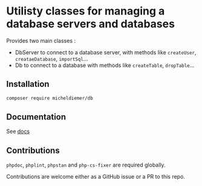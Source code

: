 
# Utilisty classes for managing a database servers and databases

Provides two main classes :

- DbServer to connect to a database server, with methods like `createUser`, `creataeDatabase`, `importSql`...
- Db to connect to a database with methods like `createTable`, `dropTable`...

## Installation

```bash
composer require micheldiemer/db
```

## Documentation

See [docs](docs)

## Contributions

`phpdoc`, `phplint`, `phpstan` and `php-cs-fixer` are required globally.

Contributions are welcome either as a GitHub issue or a PR to this repo.
